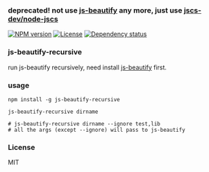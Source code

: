 ### deprecated! not use [js-beautify](https://github.com/beautify-web/js-beautify) any more, just use [jscs-dev/node-jscs](https://github.com/jscs-dev/node-jscs)

[![NPM version][npm-img]][npm-url]
[![License][license-img]][license-url]
[![Dependency status][david-img]][david-url]

### js-beautify-recursive
run js-beautify recursively, need install [js-beautify](https://github.com/beautify-web/js-beautify) first.

### usage

```
npm install -g js-beautify-recursive

js-beautify-recursive dirname

# js-beautify-recursive dirname --ignore test,lib
# all the args (except --ignore) will pass to js-beautify
```

### License
MIT

[npm-img]: https://img.shields.io/npm/v/js-beautify-recursive.svg?style=flat-square
[npm-url]: https://npmjs.org/package/js-beautify-recursive
[license-img]: http://img.shields.io/badge/license-MIT-green.svg?style=flat-square
[license-url]: http://opensource.org/licenses/MIT
[david-img]: https://img.shields.io/david/coderhaoxin/js-beautify-recursive.svg?style=flat-square
[david-url]: https://david-dm.org/coderhaoxin/js-beautify-recursive
